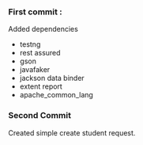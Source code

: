 ### First commit :
Added dependencies
- testng
- rest assured
- gson
- javafaker
- jackson data binder
- extent report
- apache_common_lang

### Second Commit
Created simple create student request.

